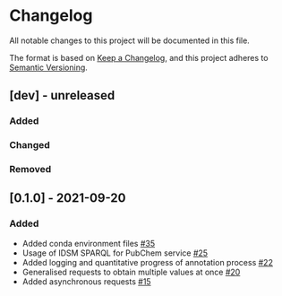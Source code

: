 # Changelog
All notable changes to this project will be documented in this file.

The format is based on [Keep a Changelog](https://keepachangelog.com/en/1.0.0/),
and this project adheres to [Semantic Versioning](https://semver.org/spec/v2.0.0.html).

## [dev] - unreleased
### Added
### Changed
### Removed
## [0.1.0] - 2021-09-20
### Added
- Added conda environment files [#35](https://github.com/RECETOX/pyMSPannotator/pull/35)
- Usage of IDSM SPARQL for PubChem service [#25](https://github.com/RECETOX/pyMSPannotator/pull/25)
- Added logging and quantitative progress of annotation process [#22](https://github.com/RECETOX/pyMSPannotator/pull/22)
- Generalised requests to obtain multiple values at once [#20](https://github.com/RECETOX/pyMSPannotator/pull/20)
- Added asynchronous requests [#15](https://github.com/RECETOX/pyMSPannotator/pull/15)
